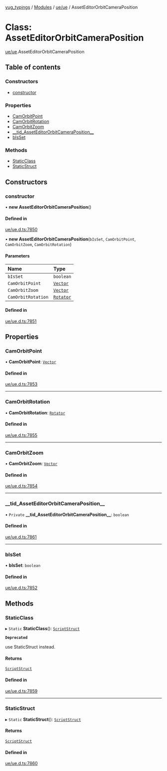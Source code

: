 [yug_typings](../README.md) / [Modules](../modules.md) / [ue/ue](../modules/ue_ue.md) / AssetEditorOrbitCameraPosition

# Class: AssetEditorOrbitCameraPosition

[ue/ue](../modules/ue_ue.md).AssetEditorOrbitCameraPosition

## Table of contents

### Constructors

- [constructor](ue_ue.AssetEditorOrbitCameraPosition.md#constructor)

### Properties

- [CamOrbitPoint](ue_ue.AssetEditorOrbitCameraPosition.md#camorbitpoint)
- [CamOrbitRotation](ue_ue.AssetEditorOrbitCameraPosition.md#camorbitrotation)
- [CamOrbitZoom](ue_ue.AssetEditorOrbitCameraPosition.md#camorbitzoom)
- [\_\_tid\_AssetEditorOrbitCameraPosition\_\_](ue_ue.AssetEditorOrbitCameraPosition.md#__tid_asseteditororbitcameraposition__)
- [bIsSet](ue_ue.AssetEditorOrbitCameraPosition.md#bisset)

### Methods

- [StaticClass](ue_ue.AssetEditorOrbitCameraPosition.md#staticclass)
- [StaticStruct](ue_ue.AssetEditorOrbitCameraPosition.md#staticstruct)

## Constructors

### constructor

• **new AssetEditorOrbitCameraPosition**()

#### Defined in

[ue/ue.d.ts:7850](https://github.com/YugMetaverse/yug_typings/blob/b7d9b19/ue/ue.d.ts#L7850)

• **new AssetEditorOrbitCameraPosition**(`bIsSet`, `CamOrbitPoint`, `CamOrbitZoom`, `CamOrbitRotation`)

#### Parameters

| Name | Type |
| :------ | :------ |
| `bIsSet` | `boolean` |
| `CamOrbitPoint` | [`Vector`](ue_ue_s.Vector.md) |
| `CamOrbitZoom` | [`Vector`](ue_ue_s.Vector.md) |
| `CamOrbitRotation` | [`Rotator`](ue_ue_s.Rotator.md) |

#### Defined in

[ue/ue.d.ts:7851](https://github.com/YugMetaverse/yug_typings/blob/b7d9b19/ue/ue.d.ts#L7851)

## Properties

### CamOrbitPoint

• **CamOrbitPoint**: [`Vector`](ue_ue_s.Vector.md)

#### Defined in

[ue/ue.d.ts:7853](https://github.com/YugMetaverse/yug_typings/blob/b7d9b19/ue/ue.d.ts#L7853)

___

### CamOrbitRotation

• **CamOrbitRotation**: [`Rotator`](ue_ue_s.Rotator.md)

#### Defined in

[ue/ue.d.ts:7855](https://github.com/YugMetaverse/yug_typings/blob/b7d9b19/ue/ue.d.ts#L7855)

___

### CamOrbitZoom

• **CamOrbitZoom**: [`Vector`](ue_ue_s.Vector.md)

#### Defined in

[ue/ue.d.ts:7854](https://github.com/YugMetaverse/yug_typings/blob/b7d9b19/ue/ue.d.ts#L7854)

___

### \_\_tid\_AssetEditorOrbitCameraPosition\_\_

• `Private` **\_\_tid\_AssetEditorOrbitCameraPosition\_\_**: `boolean`

#### Defined in

[ue/ue.d.ts:7861](https://github.com/YugMetaverse/yug_typings/blob/b7d9b19/ue/ue.d.ts#L7861)

___

### bIsSet

• **bIsSet**: `boolean`

#### Defined in

[ue/ue.d.ts:7852](https://github.com/YugMetaverse/yug_typings/blob/b7d9b19/ue/ue.d.ts#L7852)

## Methods

### StaticClass

▸ `Static` **StaticClass**(): [`ScriptStruct`](ue_ue.ScriptStruct.md)

**`Deprecated`**

use StaticStruct instead.

#### Returns

[`ScriptStruct`](ue_ue.ScriptStruct.md)

#### Defined in

[ue/ue.d.ts:7859](https://github.com/YugMetaverse/yug_typings/blob/b7d9b19/ue/ue.d.ts#L7859)

___

### StaticStruct

▸ `Static` **StaticStruct**(): [`ScriptStruct`](ue_ue.ScriptStruct.md)

#### Returns

[`ScriptStruct`](ue_ue.ScriptStruct.md)

#### Defined in

[ue/ue.d.ts:7860](https://github.com/YugMetaverse/yug_typings/blob/b7d9b19/ue/ue.d.ts#L7860)
